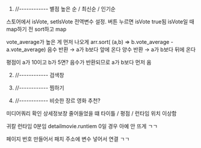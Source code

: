 1) //------------
별점 높은 순 / 최신순 / 인기순

스토어에서 isVote, setIsVote 전역변수 설정.
버튼 누르면 isVote true됨
isVote일 때 map하기 전 sort하고 map

vote_average가 높은 게 먼저 나오게
arr.sort( (a,b) => b.vote_average - a.vote_average)
음수 반환 → a가 b보다 앞에 온다
양수 반환 → a가 b보다 뒤에 온다

평점이 a가 10이고 b가 5면?
음수가 반환되므로 a가 b보다 먼저 옴



2) //------------
검색창



3) //------------
찜하기




4) //------------
비슷한 장르 영화 추천?



미디어쿼리 확인
상세정보창 줄어들었을 떄 타이틀 / 평점 / 런타임 위치 이상함


귀칼 런타임 0분임  detailmovie.runtiem 0일 경우 아예 안 뜨게 ㄱㄱ

페이지 번호 만들어서 패치 주소에 변수 넣어서 연결 ㄱㄱ